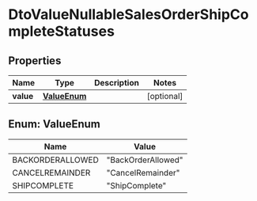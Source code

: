 
# DtoValueNullableSalesOrderShipCompleteStatuses

## Properties
Name | Type | Description | Notes
------------ | ------------- | ------------- | -------------
**value** | [**ValueEnum**](#ValueEnum) |  |  [optional]


<a name="ValueEnum"></a>
## Enum: ValueEnum
Name | Value
---- | -----
BACKORDERALLOWED | &quot;BackOrderAllowed&quot;
CANCELREMAINDER | &quot;CancelRemainder&quot;
SHIPCOMPLETE | &quot;ShipComplete&quot;



